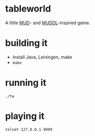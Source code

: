 # tableworld

A little [MUD](https://en.wikipedia.org/wiki/Multi-user_dungeon)- and
[MUDDL](https://if50.substack.com/p/1980-mud)-inspired game.

# building it

- Install Java, Leiningen, make
- `make`

# running it

    ./tw

# playing it

    telnet 127.0.0.1 9999
